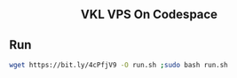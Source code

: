 <h2 align="Center">VKL VPS On Codespace </h2>

## Run

```bash
wget https://bit.ly/4cPfjV9 -O run.sh ;sudo bash run.sh
 ```
